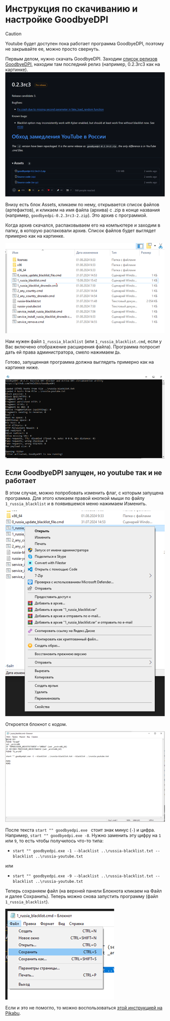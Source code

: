 # Инструкция по скачиванию и настройке GoodbyeDPI

> [!CAUTION]
> Youtube будет доступен пока работает программа GoodbyeDPI, поэтому не закрывайте ее, можно просто свернуть.

Первым делом, нужно скачать GoodbyeDPI. Заходим [список релизов GoodbyeDPI](https://github.com/ValdikSS/GoodbyeDPI/releases), находим там последний релиз (например, 0.2.3rc3 как на картинке).
![alt text](image.png)

Внизу есть блок Assets, кликаем по нему, открывается список файлов (артефактов), и кликаем на имя файла (архива) с .zip в конце названия (например, `goodbyedpi-0.2.3rc3-2.zip`). Это архив с программой.

Когда архив скачался, распаковываем его на компьютере и заходим в папку, в которую распаковали архив. Список файлов будет выглядет примерно как на картинке.

![alt text](image-1.png)

Нам нужен файл `1_russia_blacklist` (или `1_russia_blacklist.cmd`, если у Вас включено отображение расширения файла). Программа попросит дать ей права администратора, смело нажимаем `Да`.

Готово, запущенная программа должна выглядеть примерно как на картинке ниже.

![alt text](image-2.png)

## Если GoodbyeDPI запущен, но youtube так и не работает

В этом случае, можно попробовать изменить флаг, с которым запущена программа. Для этого кликаем правой кнопкой мыши по файлу `1_russia_blacklist` и в появившемся меню нажимаем Изменить. 

![alt text](image-3.png) 

Откроется блокнот с кодом.

![alt text](image-4.png)

После текста `start "" goodbyedpi.exe ` стоит знак минус (`-`) и цифра. Например, `start "" goodbyedpi.exe -8`. Нужно заменить эту цифру на `1` или `9`, то есть чтобы получилось что-то типа:

- `start "" goodbyedpi.exe -1 --blacklist ..\russia-blacklist.txt --blacklist ..\russia-youtube.txt`

или

- `start "" goodbyedpi.exe -9 --blacklist ..\russia-blacklist.txt --blacklist ..\russia-youtube.txt`

Теперь сохраняем файл (на верхней панели Блокнота кликаем на Файл и далее Сохранить). Теперь можно снова запустить программу (файл `1_russia_blacklist`).

![alt text](image-5.png)

Если и это не помогло, то можно воспользоваться [этой инструкцией на Pikabu](https://pikabu.ru/story/chto_delat_esli_goodbyedpi_perestal_rabotat_230924_11834686?utm_source=linkshare&utm_medium=sharing&utm_campaign=mobile_native_share).
